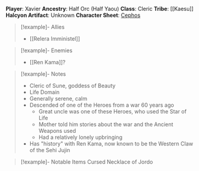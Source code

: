 **Player**: Xavier
**Ancestry**: Half Orc (Half Yaou)
**Class**: Cleric
**Tribe**: [[Kaesu]]
**Halcyon Artifact**: Unknown
**Character Sheet**: [Cephos](https://www.dndbeyond.com/characters/83179254)

> [!example]- Allies
> - [[Relera Imministel]]

> [!example]- Enemies
> - [[Ren Kama]]?

> [!example]- Notes
> - Cleric of Sune, goddess of Beauty
> - Life Domain
> - Generally serene, calm
> - Descended of one of the Heroes from a war 60 years ago
> 	- Great uncle was one of these Heroes, who used the Star of Life
> 	- Mother told him stories about the war and the Ancient Weapons used
> 	- Had a relatively lonely upbringing
> - Has "history" with Ren Kama, now known to be the Western Claw of the Sehi Jujin
 
> [!example]- Notable Items
> Cursed Necklace of Jordo